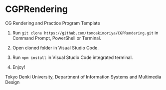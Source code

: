 # CGPRendering
CG Rendering and Practice Program Template  

1. Run `git clone https://github.com/tomoakimoriya/CGPRendering.git` in Command Prompt, PowerShell or Terminal.

2. Open cloned folder in Visual Studio Code.

3. Run `npm install` in Visual Studio Code integrated terminal.

4. Enjoy!

Tokyo Denki University, Department of Information Systems and Multimedia Design
